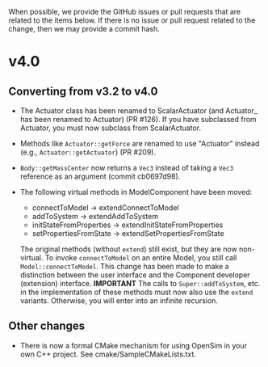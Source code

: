 When possible, we provide the GitHub issues or pull requests that
are related to the items below. If there is no issue or pull
request related to the change, then we may provide a commit hash.

v4.0
====

Converting from v3.2 to v4.0
-----------------------------
- The Actuator class has been renamed to ScalarActuator (and Actuator_ has been renamed to Actuator) (PR #126).
  If you have subclassed from Actuator, you must now subclass from ScalarActuator. 
- Methods like `Actuator::getForce` are renamed to use "Actuator" instead (e.g., `Actuator::getActuator`) (PR #209).
- `Body::getMassCenter` now returns a `Vec3` instead of taking a `Vec3` reference as an argument (commit cb0697d98).
- The following virtual methods in ModelComponent have been moved:
  - connectToModel -> extendConnectToModel
  - addToSystem -> extendAddToSystem
  - initStateFromProperties -> extendInitStateFromProperties
  - setPropertiesFromState -> extendSetPropertiesFromState
  
  The original methods (without `extend`) still exist, but they are now non-virtual. 
  To invoke `connectToModel` on an entire Model, you still call `Model::connectToModel`.
  This change has been made to make a distinction between the user interface and
  the Component developer (extension) interface. **IMPORTANT** The calls to
  `Super::addToSystem`, etc. in the implementation of these methods must now
  also use the `extend` variants. Otherwise, you will enter into an infinite recursion.

Other changes
-------------
- There is now a formal CMake mechanism for using OpenSim in your own C++ project. See cmake/SampleCMakeLists.txt.
